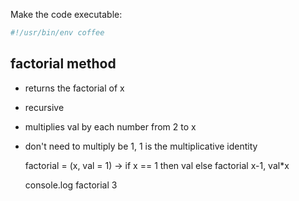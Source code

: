 Make the code executable:

```coffeescript
#!/usr/bin/env coffee
```
## factorial method
 * returns the factorial of x
 * recursive
 * multiplies val by each number from 2 to x 
  * don't need to multiply be 1, 1 is the multiplicative identity

    factorial = (x, val = 1) -> if x == 1 then val else factorial x-1, val*x

    console.log factorial 3

